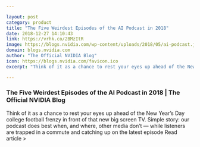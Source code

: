 ```yaml
---

layout: post
category: product
title: "The Five Weirdest Episodes of the AI Podcast in 2018"
date: 2018-12-27 14:10:43
link: https://vrhk.co/2BMzItR
image: https://blogs.nvidia.com/wp-content/uploads/2018/05/ai-podcast.jpg
domain: blogs.nvidia.com
author: "The Official NVIDIA Blog"
icon: https://blogs.nvidia.com/favicon.ico
excerpt: "Think of it as a chance to rest your eyes up ahead of the New Year’s Day college football frenzy in front of that new big screen TV. Simple story: our podcast does best when, and where, other media don’t — while listeners are trapped in a commute and catching up on the latest episode Read article &gt;"

---
```


### The Five Weirdest Episodes of the AI Podcast in 2018 | The Official NVIDIA Blog

Think of it as a chance to rest your eyes up ahead of the New Year’s Day college football frenzy in front of that new big screen TV. Simple story: our podcast does best when, and where, other media don’t — while listeners are trapped in a commute and catching up on the latest episode Read article &gt;